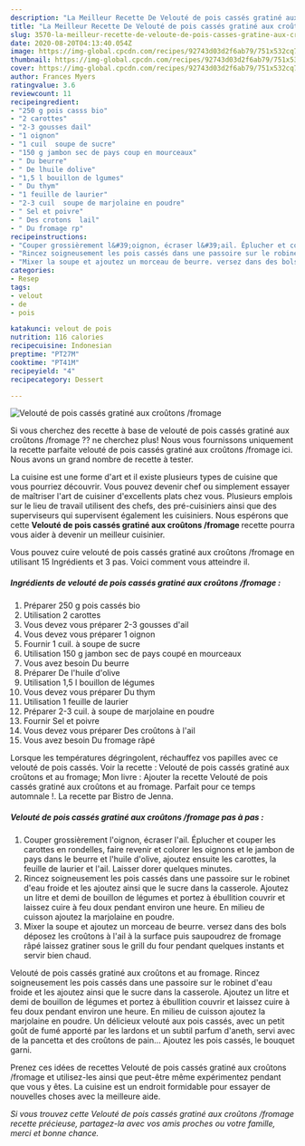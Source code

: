 ```yaml
---
description: "La Meilleur Recette De Velouté de pois cassés gratiné aux croûtons /fromage"
title: "La Meilleur Recette De Velouté de pois cassés gratiné aux croûtons /fromage"
slug: 3570-la-meilleur-recette-de-veloute-de-pois-casses-gratine-aux-croutons-fromage
date: 2020-08-20T04:13:40.054Z
image: https://img-global.cpcdn.com/recipes/92743d03d2f6ab79/751x532cq70/veloute-de-pois-casses-gratine-aux-croutons-fromage-photo-principale-de-la-recette.jpg
thumbnail: https://img-global.cpcdn.com/recipes/92743d03d2f6ab79/751x532cq70/veloute-de-pois-casses-gratine-aux-croutons-fromage-photo-principale-de-la-recette.jpg
cover: https://img-global.cpcdn.com/recipes/92743d03d2f6ab79/751x532cq70/veloute-de-pois-casses-gratine-aux-croutons-fromage-photo-principale-de-la-recette.jpg
author: Frances Myers
ratingvalue: 3.6
reviewcount: 11
recipeingredient:
- "250 g pois casss bio"
- "2 carottes"
- "2-3 gousses dail"
- "1 oignon"
- "1 cuil  soupe de sucre"
- "150 g jambon sec de pays coup en mourceaux"
- " Du beurre"
- " De lhuile dolive"
- "1,5 l bouillon de lgumes"
- " Du thym"
- "1 feuille de laurier"
- "2-3 cuil  soupe de marjolaine en poudre"
- " Sel et poivre"
- " Des crotons  lail"
- " Du fromage rp"
recipeinstructions:
- "Couper grossièrement l&#39;oignon, écraser l&#39;ail. Éplucher et couper les carottes en rondelles, faire revenir et colorer les oignons et le jambon de pays dans le beurre et l&#39;huile d&#39;olive, ajoutez ensuite les carottes, la feuille de laurier et l&#39;ail. Laisser dorer quelques minutes."
- "Rincez soigneusement les pois cassés dans une passoire sur le robinet d&#39;eau froide et les ajoutez ainsi que le sucre dans la casserole. Ajoutez un litre et demi de bouillon de légumes et portez à ébullition couvrir et laissez cuire à feu doux pendant environ une heure. En milieu de cuisson ajoutez la marjolaine en poudre."
- "Mixer la soupe et ajoutez un morceau de beurre. versez dans des bols déposez les croûtons à l&#39;ail à la surface puis saupoudrez de fromage râpé laissez gratiner sous le grill du four pendant quelques instants et servir bien chaud."
categories:
- Resep
tags:
- velout
- de
- pois

katakunci: velout de pois 
nutrition: 116 calories
recipecuisine: Indonesian
preptime: "PT27M"
cooktime: "PT41M"
recipeyield: "4"
recipecategory: Dessert

---
```



![Velouté de pois cassés gratiné aux croûtons /fromage](https://img-global.cpcdn.com/recipes/92743d03d2f6ab79/751x532cq70/veloute-de-pois-casses-gratine-aux-croutons-fromage-photo-principale-de-la-recette.jpg)

Si vous cherchez des recette à base de velouté de pois cassés gratiné aux croûtons /fromage ?? ne cherchez plus! Nous vous fournissons uniquement la recette parfaite velouté de pois cassés gratiné aux croûtons /fromage ici. Nous avons un grand nombre de recette à tester.

La cuisine est une forme d'art et il existe plusieurs types de cuisine que vous pourriez découvrir. Vous pouvez devenir chef ou simplement essayer de maîtriser l'art de cuisiner d'excellents plats chez vous. Plusieurs emplois sur le lieu de travail utilisent des chefs, des pré-cuisiniers ainsi que des superviseurs qui supervisent également les cuisiniers. Nous espérons que cette <strong> Velouté de pois cassés gratiné aux croûtons /fromage </strong> recette pourra vous aider à devenir un meilleur cuisinier.

<!--inarticleads1-->

Vous pouvez cuire velouté de pois cassés gratiné aux croûtons /fromage en utilisant 15 Ingrédients et 3 pas. Voici comment vous atteindre il.

##### Ingrédients de velouté de pois cassés gratiné aux croûtons /fromage :

1. Préparer 250 g pois cassés bio
1. Utilisation 2 carottes
1. Vous devez vous préparer 2-3 gousses d&#39;ail
1. Vous devez vous préparer 1 oignon
1. Fournir 1 cuil. à soupe de sucre
1. Utilisation 150 g jambon sec de pays coupé en mourceaux
1. Vous avez besoin  Du beurre
1. Préparer  De l&#39;huile d&#39;olive
1. Utilisation 1,5 l bouillon de légumes
1. Vous devez vous préparer  Du thym
1. Utilisation 1 feuille de laurier
1. Préparer 2-3 cuil. à soupe de marjolaine en poudre
1. Fournir  Sel et poivre
1. Vous devez vous préparer  Des croûtons à l&#39;ail
1. Vous avez besoin  Du fromage râpé


Lorsque les températures dégringolent, réchauffez vos papilles avec ce velouté de pois cassés. Voir la recette : Velouté de pois cassés gratiné aux croûtons et au fromage; Mon livre : Ajouter la recette Velouté de pois cassés gratiné aux croûtons et au fromage. Parfait pour ce temps automnale !. La recette par Bistro de Jenna. 

<!--inarticleads2-->

##### Velouté de pois cassés gratiné aux croûtons /fromage pas à pas :

1. Couper grossièrement l&#39;oignon, écraser l&#39;ail. Éplucher et couper les carottes en rondelles, faire revenir et colorer les oignons et le jambon de pays dans le beurre et l&#39;huile d&#39;olive, ajoutez ensuite les carottes, la feuille de laurier et l&#39;ail. Laisser dorer quelques minutes.
1. Rincez soigneusement les pois cassés dans une passoire sur le robinet d&#39;eau froide et les ajoutez ainsi que le sucre dans la casserole. Ajoutez un litre et demi de bouillon de légumes et portez à ébullition couvrir et laissez cuire à feu doux pendant environ une heure. En milieu de cuisson ajoutez la marjolaine en poudre.
1. Mixer la soupe et ajoutez un morceau de beurre. versez dans des bols déposez les croûtons à l&#39;ail à la surface puis saupoudrez de fromage râpé laissez gratiner sous le grill du four pendant quelques instants et servir bien chaud.


Velouté de pois cassés gratiné aux croûtons et au fromage. Rincez soigneusement les pois cassés dans une passoire sur le robinet d&#39;eau froide et les ajoutez ainsi que le sucre dans la casserole. Ajoutez un litre et demi de bouillon de légumes et portez à ébullition couvrir et laissez cuire à feu doux pendant environ une heure. En milieu de cuisson ajoutez la marjolaine en poudre. Un délicieux velouté aux pois cassés, avec un petit goût de fumé apporté par les lardons et un subtil parfum d&#39;aneth, servi avec de la pancetta et des croûtons de pain… Ajoutez les pois cassés, le bouquet garni. 

<!--inarticleads1-->

<p>
Prenez ces idées de recettes Velouté de pois cassés gratiné aux croûtons /fromage et utilisez-les ainsi que peut-être même expérimentez pendant que vous y êtes. La cuisine est un endroit formidable pour essayer de nouvelles choses avec la meilleure aide.
</p>

<p>
<i>Si vous trouvez cette Velouté de pois cassés gratiné aux croûtons /fromage recette précieuse, partagez-la avec vos amis proches ou votre famille, merci et bonne chance.</i>
</p>
